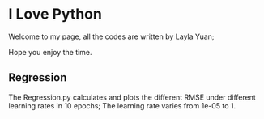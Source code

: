 # I   Love    Python

Welcome to my page, all the codes are written by Layla Yuan; 

Hope you enjoy the time.

## Regression

The Regression.py calculates and plots the different RMSE under different learning rates in 10 epochs; The learning rate varies from 1e-05 to 1.
